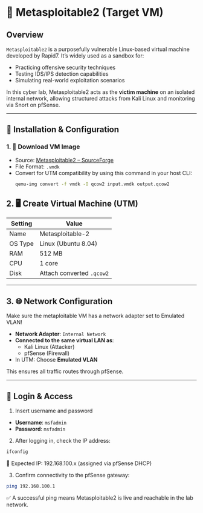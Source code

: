 # 🎯 Metasploitable2 (Target VM)

## Overview

`Metasploitable2` is a purposefully vulnerable Linux-based virtual machine developed by Rapid7. It’s widely used as a sandbox for:

- Practicing offensive security techniques
- Testing IDS/IPS detection capabilities
- Simulating real-world exploitation scenarios

In this cyber lab, Metasploitable2 acts as the **victim machine** on an isolated internal network, allowing structured attacks from Kali Linux and monitoring via Snort on pfSense.

---

## 💾 Installation & Configuration

### 1. 🔽 Download VM Image

- Source: [Metasploitable2 – SourceForge](https://sourceforge.net/projects/metasploitable/)
- File Format: `.vmdk`
- Convert for UTM compatibility by using this command in your host CLI:
  ```bash
  qemu-img convert -f vmdk -O qcow2 input.vmdk output.qcow2
  ```
## 2. 🖥️ Create Virtual Machine (UTM)

| Setting   | Value                      |
|-----------|----------------------------|
| Name      | Metasploitable-2           |
| OS Type   | Linux (Ubuntu 8.04)        |
| RAM       | 512 MB                     |
| CPU       | 1 core                     |
| Disk      | Attach converted `.qcow2`  |

---

## 3. 🌐 Network Configuration

Make sure the metaploitable VM has a network adapter set to Emulated VLAN!

- **Network Adapter**: `Internal Network`
- **Connected to the same virtual LAN as**:
  - Kali Linux (Attacker)
  - pfSense (Firewall)
- In UTM: Choose **Emulated VLAN**

This ensures all traffic routes through pfSense.

---

## 🔐 Login & Access

1. Insert username and password
- **Username**: `msfadmin`  
- **Password**: `msfadmin`


2. After logging in, check the IP address:

```bash
ifconfig
```

📝 Expected IP: 192.168.100.x (assigned via pfSense DHCP)

3. Confirm connectivity to the pfSense gateway:

```bash 
ping 192.168.100.1
```

✅ A successful ping means Metasploitable2 is live and reachable in the lab network.
